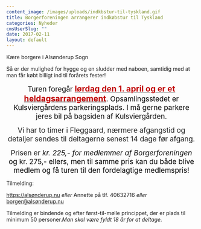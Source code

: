 ```yaml
---
content_image: /images/uploads/indkbstur-til-tyskland.gif
title: Borgerforeningen arrangerer indkøbstur til Tyskland
categories: Nyheder
cmsUserSlug: ""
date: 2017-02-11 
layout: default
---
```


Kære borgere i Alsønderup Sogn

Så er der mulighed for hygge og en sludder med naboen, samtidig
med at man får købt billigt ind til forårets fester!

<p align=center style='text-align:center'><span style='font-size:14.0pt;
color:#070707'>Turen foregår </span><b style='mso-bidi-font-weight:normal'><u><span
style='font-size:16.0pt;color:#C00000'>lørdag den 1. april og er et heldagsarrangement</span></u></b><span
style='font-size:14.0pt;color:#070707'>. Opsamlingsstedet er Kulsviergårdens
parkeringsplads. I må gerne parkere jeres bil på bagsiden af Kulsviergården.<o:p></o:p></span></p>

<p align=center style='text-align:center'><span style='font-size:14.0pt'>Vi har
to timer i <span style='mso-bidi-font-weight:bold'>Fleggaard, nærmere
afgangstid og detaljer sendes til deltagerne senest 14 dage før afgang.

<p align=center style='text-align:center'><span style='font-size:14.0pt;
color:#070707'>

<p align=center style='text-align:center'><span style='font-size:14.0pt;
color:#070707'>Prisen er <i style='mso-bidi-font-style:normal'>kr. 225,- for
medlemmer af Borgerforeningen</i> og kr. 275,- ellers, men til samme pris kan
du både blive medlem og få turen til den fordelagtige medlemspris! 

Tilmelding:

 https://alsønderup.nu _eller_ Annette på tlf. 40632716 _eller_ borger@alsønderup.nu

 Tilmelding er bindende og efter først-til-mølle princippet, der er plads til minimum 50 personer._Man skal være fyldt 18 år for at deltage._

